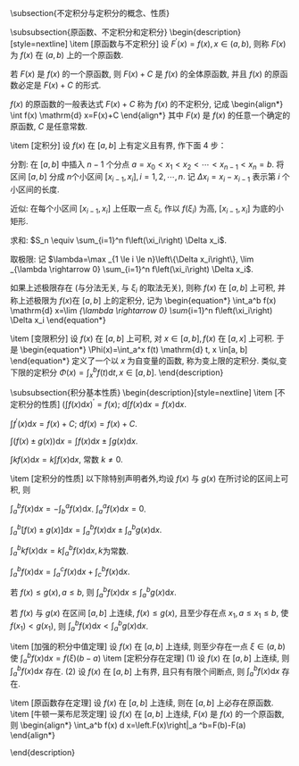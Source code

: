 
\subsection{不定积分与定积分的概念、性质}

\subsubsection{原函数、不定积分和定积分}
\begin{description}[style=nextline]
\item [原函数与不定积分]
  设 $F^{\prime}(x)=f(x), x \in(a, b)$, 则称 $F(x)$ 为 $f(x)$ 在 $(a, b)$ 上的一个原函数.

  若 $F(x)$ 是 $f(x)$ 的一个原函数, 则 $F(x)+C$ 是 $f(x)$ 的全体原函数, 并且 $f(x)$ 的原函数必定是 $F(x)+C$ 的形式.

$f(x)$ 的原函数的一般表达式 $F(x)+C$ 称为 $f(x)$ 的不定积分, 记成
\begin{align*}
\int f(x) \mathrm{d} x=F(x)+C
\end{align*}
其中 $F(x)$ 是 $f(x)$ 的任意一个确定的原函数, $C$ 是任意常数.

\item [定积分]
设 $f(x)$ 在 $[a, b]$ 上有定义且有界, 作下面 4 步：

分割: 在 $[a, b]$ 中插入 $n-1$ 个分点 $a=x_0<x_1<x_2<\cdots<x_{n-1}<x_n=b$. 将区间 $[a, b]$ 分成 $n$个小区间 $\left[x_{i-1}, x_i\right], i=1,2, \cdots, n$. 记 $\Delta x_i=x_i-x_{i-1}$ 表示第 $i$ 个小区间的长度.

近似: 在每个小区间 $\left[x_{i-1}, x_i\right]$ 上任取一点 $\xi_i$, 作以 $f\left(\xi_i\right)$ 为高, $\left[x_{i-1}, x_i\right]$ 为底的小矩形.

求和: $S_n \equiv \sum_{i=1}^n f\left(\xi_i\right) \Delta x_i$.

取极限: 记 $\lambda=\max _{1 \le i \le n}\left\{\Delta x_i\right\}, \lim _{\lambda \rightarrow 0} \sum_{i=1}^n f\left(\xi_i\right) \Delta x_i$.

如果上述极限存在 (与分法无关, 与 $\xi_i$ 的取法无关), 则称 $f(x)$ 在 $[a, b]$ 上可积, 并称上述极限为 $f(x)$在 $[a, b]$ 上的定积分, 记为
\begin{equation*}
\int_a^b f(x) \mathrm{d} x=\lim _{\lambda \rightarrow 0} \sum_{i=1}^n f\left(\xi_i\right) \Delta x_i
\end{equation*}

\item [变限积分]
设 $f(x)$ 在 $[a, b]$ 上可积, 对 $x \in[a, b], f(x)$ 在 $[a, x]$ 上可积. 于是
\begin{equation*}
\Phi(x)=\int_a^x f(t) \mathrm{d} t, x \in[a, b]
\end{equation*}
定义了一个以 $x$ 为自变量的函数, 称为变上限的定积分.
类似,变下限的定积分 $\Phi(x)=\int_x^b f(t) \mathrm{d} t, x \in[a, b]$.
\end{description}

\subsubsection{积分基本性质}
\begin{description}[style=nextline]
\item [不定积分的性质]
  $\left(\int f(x) \mathrm{d} x\right)^{\prime}=f(x)$; $\mathrm{d} \int f(x) \mathrm{d} x=f(x) \mathrm{d} x$.

  $\int f^{\prime}(x) \mathrm{d} x=f(x)+C$; $\mathrm{d} f(x)=f(x)+C$.

 $\int(f(x) \pm g(x)) \mathrm{d} x=\int f(x) \mathrm{d} x \pm \int g(x) \mathrm{d} x$.

 $\int k f(x) \mathrm{d} x=k \int f(x) \mathrm{d} x$, 常数 $k \neq 0$.

\item [定积分的性质]
以下除特别声明者外,均设 $f(x)$ 与 $g(x)$ 在所讨论的区间上可积, 则

 $\int_a^b f(x) \mathrm{d} x=-\int_b^a f(x) \mathrm{d} x$.  $\int_a^a f(x) \mathrm{d} x=0$.

 $\int_a^b[f(x) \pm g(x)] \mathrm{d} x=\int_a^b f(x) \mathrm{d} x \pm \int_a^b g(x) \mathrm{d} x$.

 $\int_a^b k f(x) \mathrm{d} x=k \int_a^b f(x) \mathrm{d} x, k$为常数.

 $\int_a^b f(x) \mathrm{d} x=\int_a^c f(x) \mathrm{d} x+\int_c^b f(x) \mathrm{d} x$.

若 $f(x) \le g(x), a \le b$, 则 $\int_a^b f(x) \mathrm{d} x \le \int_a^b g(x) \mathrm{d} x$.

若 $f(x)$ 与 $g(x)$ 在区间 $[a, b]$ 上连续, $f(x) \le g(x)$, 且至少存在点 $x_1, a \le x_1 \le b$, 使 $f\left(x_1\right)<g\left(x_1\right)$, 则 $\int_a^b f(x) \mathrm{d} x<\int_a^b g(x) \mathrm{d} x$.

\item [加强的积分中值定理]
  设 $f(x)$ 在 $[a, b]$ 上连续, 则至少存在一点 $\xi \in(a, b)$ 使 $\int_a^b f(x) \mathrm{d} x=f(\xi)(b-a)$
\item [定积分存在定理]
(1) 设 $f(x)$ 在 $[a, b]$ 上连续, 则 $\int_a^b f(x) \mathrm{d} x$ 存在.
(2) 设 $f(x)$ 在 $[a, b]$ 上有界, 且只有有限个间断点, 则 $\int_a^b f(x) \mathrm{d} x$ 存在.


\item [原函数存在定理]
  设 $f(x)$ 在 $[a, b]$ 上连续, 则在 $[a, b]$ 上必存在原函数.
\item [牛顿一莱布尼茨定理]
设 $f(x)$ 在 $[a, b]$ 上连续, $F(x)$ 是 $f(x)$ 的一个原函数,则
\begin{align*}
\int_a^b f(x) d x=\left.F(x)\right|_a ^b=F(b)-F(a)
\end{align*}

\end{description}
